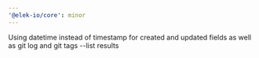 ```yaml
---
'@elek-io/core': minor
---
```


Using datetime instead of timestamp for created and updated fields as well as git log and git tags --list results
